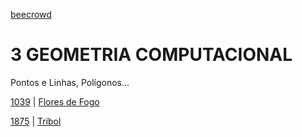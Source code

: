 [beecrowd](https://www.beecrowd.com.br/)
# 3 GEOMETRIA COMPUTACIONAL
Pontos e Linhas, Polígonos...

[1039](/GEOMETRIA/1039/) | [Flores de Fogo](https://www.beecrowd.com.br/repository/UOJ_1039.html)

[1875](/GEOMETRIA/1875/) | [Tribol](https://www.beecrowd.com.br/repository/UOJ_1875.html)
